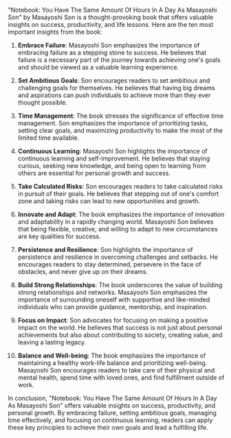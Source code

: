 "Notebook: You Have The Same Amount Of Hours In A Day As Masayoshi Son" by Masayoshi Son is a thought-provoking book that offers valuable insights on success, productivity, and life lessons. Here are the ten most important insights from the book:

1. **Embrace Failure**: Masayoshi Son emphasizes the importance of embracing failure as a stepping stone to success. He believes that failure is a necessary part of the journey towards achieving one's goals and should be viewed as a valuable learning experience.

2. **Set Ambitious Goals**: Son encourages readers to set ambitious and challenging goals for themselves. He believes that having big dreams and aspirations can push individuals to achieve more than they ever thought possible.

3. **Time Management**: The book stresses the significance of effective time management. Son emphasizes the importance of prioritizing tasks, setting clear goals, and maximizing productivity to make the most of the limited time available.

4. **Continuous Learning**: Masayoshi Son highlights the importance of continuous learning and self-improvement. He believes that staying curious, seeking new knowledge, and being open to learning from others are essential for personal growth and success.

5. **Take Calculated Risks**: Son encourages readers to take calculated risks in pursuit of their goals. He believes that stepping out of one's comfort zone and taking risks can lead to new opportunities and growth.

6. **Innovate and Adapt**: The book emphasizes the importance of innovation and adaptability in a rapidly changing world. Masayoshi Son believes that being flexible, creative, and willing to adapt to new circumstances are key qualities for success.

7. **Persistence and Resilience**: Son highlights the importance of persistence and resilience in overcoming challenges and setbacks. He encourages readers to stay determined, persevere in the face of obstacles, and never give up on their dreams.

8. **Build Strong Relationships**: The book underscores the value of building strong relationships and networks. Masayoshi Son emphasizes the importance of surrounding oneself with supportive and like-minded individuals who can provide guidance, mentorship, and inspiration.

9. **Focus on Impact**: Son advocates for focusing on making a positive impact on the world. He believes that success is not just about personal achievements but also about contributing to society, creating value, and leaving a lasting legacy.

10. **Balance and Well-being**: The book emphasizes the importance of maintaining a healthy work-life balance and prioritizing well-being. Masayoshi Son encourages readers to take care of their physical and mental health, spend time with loved ones, and find fulfillment outside of work.

In conclusion, "Notebook: You Have The Same Amount Of Hours In A Day As Masayoshi Son" offers valuable insights on success, productivity, and personal growth. By embracing failure, setting ambitious goals, managing time effectively, and focusing on continuous learning, readers can apply these key principles to achieve their own goals and lead a fulfilling life.